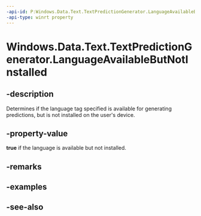 ----api-id: P:Windows.Data.Text.TextPredictionGenerator.LanguageAvailableButNotInstalled
-api-type: winrt property
---<!-- Property syntaxpublic bool LanguageAvailableButNotInstalled { get; }--># Windows.Data.Text.TextPredictionGenerator.LanguageAvailableButNotInstalled## -descriptionDetermines if the language tag specified is available for generating predictions, but is not installed on the user's device.## -property-value**true** if the language is available but not installed.## -remarks## -examples## -see-also
